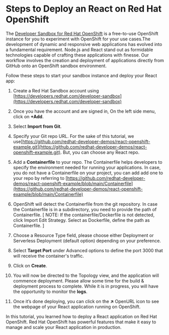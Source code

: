 # Steps to Deploy an React on Red Hat OpenShift

The [Developer Sandbox for Red Hat OpenShift](https://developers.redhat.com/developer-sandbox) is a free-to-use OpenShift instance for you to experiment with OpenShift for your use cases.The development of dynamic and responsive web applications has evolved into a fundamental requirement. Node.js and React stand out as formidable technologies capable of crafting these applications with finesse. Our workflow involves the creation and deployment of applications directly from GitHub onto an OpenShift sandbox environment.

Follow these steps to start your sandbox instance and deploy your React app:

1.  Create a Red Hat Sandbox account using [https://developers.redhat.com/developer-sandbox](https://developers.redhat.com/developer-sandbox)
2.  Once you have the account and are signed in, On the left side menu, click on **+Add**.
    
3.  Select **Import from Git**.
    
4.  Specify your Git repo URL. For the sake of this tutorial, we use[https://github.com/redhat-developer-demos/react-openshift-example.git](https://github.com/redhat-developer-demos/react-openshift-example.git). But, you can choose any React repo.
    
5.  Add a **Containerfile** to your repo. The Containerfile helps developers to specify the environment needed for running your applications. In case, you do not have a Containerfile on your project, you can add add one to your repo by referring to [https://github.com/redhat-developer-demos/react-openshift-example/blob/main/Containerfile](https://github.com/redhat-developer-demos/react-openshift-example/blob/main/Containerfile)
    
6.  OpenShift will detect the Containerfile from the git repository. In case the Containerfile is in a subdirectory, you need to provide the path of Containerfile.
[ NOTE: If the containerfile/Dockerfile is not detected, click Import Edit Strategy. Select as Dockerfile, define the path as Containerfile. ]

7.  Choose a Resource Type field, please choose either Deployment or Serverless Deployment (default option) depending on your preference.
    
8.  Select **Target Port** under Advanced options to define the port 3000 that will receive the container's traffic.
    
9.  Click on **Create**.
    
10.  You will now be directed to the Topology view, and the application will commence deployment. Please allow some time for the build & deployment process to complete. While it is in progress, you will have the opportunity to monitor the **logs**.
    
11.  Once it’s done deploying, you can click on the **↗** OpenURL icon to see the webpage of your React application running on OpenShift.
    
In this tutorial, you learned how to deploy a React application on Red Hat OpenShift. Red Hat OpenShift has powerful features that make it easy to manage and scale your React application in production.
